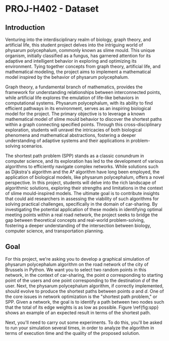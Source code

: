 # PROJ-H402 - Dataset
## Introduction
Venturing into the interdisciplinary realm of biology, graph theory, and artificial life, this student project delves into the intriguing world of physarum polycephalum, commonly known as slime mould. This unique organism, initially classified as a fungus, has garnered attention for its adaptive and intelligent behavior in exploring and optimizing its environment. Tying together concepts from graph theory, artificial life, and mathematical modeling, the project aims to implement a mathematical model inspired by the behavior of physarum polycephalum.

Graph theory, a fundamental branch of mathematics, provides the framework for understanding relationships between interconnected points, while artificial life explores the emulation of life-like behaviors in computational systems. Physarum polycephalum, with its ability to find efficient pathways in its environment, serves as an inspiring biological model for the project. The primary objective is to leverage a known mathematical model of slime mould behavior to discover the shortest paths within a graph connecting specified points. Through this cross-disciplinary exploration, students will unravel the intricacies of both biological phenomena and mathematical abstractions, fostering a deeper understanding of adaptive systems and their applications in problem-solving scenarios.

The shortest path problem (SPP) stands as a classic conundrum in computer science, and its exploration has led to the development of various algorithms to efficiently navigate complex networks. While solutions such as Dijkstra's algorithm and the A* algorithm have long been employed, the application of biological models, like physarum polycephalum, offers a novel perspective. In this project, students will delve into the rich landscape of algorithmic solutions, exploring their strengths and limitations in the context of slime mould-inspired models. The ultimate goal is to contribute insights that could aid researchers in assessing the viability of such algorithms for solving practical challenges, specifically in the domain of car-sharing. By investigating the potential application of these models in identifying optimal meeting points within a real road network, the project seeks to bridge the gap between theoretical concepts and real-world problem-solving, fostering a deeper understanding of the intersection between biology, computer science, and transportation planning.

## Goal

For this project, we're asking you to develop a graphical simulation of physarum polycephalum algorithm on the road network of the city of Brussels in Python. We want you to select two random points in this network, in the context of car-sharing, the point $a$ corresponding to starting point of the users and one point corresponding to the destination $d$ of the user. Next, the physarum polycephalum algorithm, if correctly implemented, should evolve to produce the shortest paths between points $a$ and $d$. One of the core issues in network optimization is the "shortest path problem," or SPP. Given a network, the goal is to identify a path between two nodes such that the total of its edge weights is as low as possible. Figure \ref{fig:spp} shows an example of an expected result in terms of the shortest path.

Next, you'll need to carry out some experiments. To do this, you'll be asked to run your simulation several times, in order to analyze the algorithm in terms of execution time and the quality of the proposed solution.

